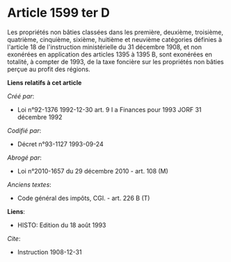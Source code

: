# Article 1599 ter D

Les propriétés non bâties classées dans les première, deuxième, troisième, quatrième, cinquième, sixième, huitième et
neuvième catégories définies à l'article 18 de l'instruction ministérielle du 31 décembre 1908, et non exonérées en
application des articles 1395 à 1395 B, sont exonérées en totalité, à compter de 1993, de la taxe foncière sur les propriétés
non bâties perçue au profit des régions.

**Liens relatifs à cet article**

_Créé par_:

  - Loi n°92-1376 1992-12-30 art. 9 I a Finances pour 1993 JORF 31 décembre 1992

_Codifié par_:

  - Décret n°93-1127 1993-09-24

_Abrogé par_:

  - Loi n°2010-1657 du 29 décembre 2010 - art. 108 (M)

_Anciens textes_:

  - Code général des impôts, CGI. - art. 226 B (T)

**Liens**:

  - HISTO: Edition du 18 août 1993

_Cite_:

  - Instruction 1908-12-31
